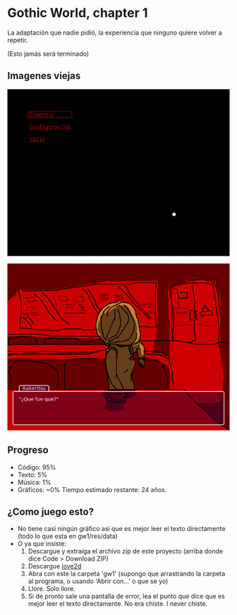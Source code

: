 <!--
SPDX-FileCopyrightText: 2023 Grupo Warominutes
SPDX-License-Identifier: Unlicense
-->

# Gothic World, chapter 1

La adaptación que nadie pidió, la experiencia que ninguno quiere volver a repetir.

(Esto jamás será terminado)

## Imagenes viejas

![Image](scr1.png "Pantalla de inicio")

![Image](scr2.png "¿Que fue que?")

## Progreso
 * Código: 95%
 * Texto: 5%
 * Música: 1%
 * Gráficos: ~0%
Tiempo estimado restante: 24 años.

## ¿Como juego esto?
 * No tiene casi ningún gráfico así que es mejor leer el texto directamente (todo lo que esta en gw1/res/data)
 * O ya que insiste:
   1. Descargue y extraiga el archivo zip de este proyecto (arriba donde dice Code > Download ZIP)
   2. Descargue [love2d](https://love2d.org)
   3. Abra con este la carpeta 'gw1' (supongo que arrastrando la carpeta al programa, o usando 'Abrir con...' o que se yo)
   4. Llore. Solo llore.
   5. Si de pronto sale una pantalla de error, lea el punto que dice que es mejor leer el texto directamente. No era chiste. I never chiste.

